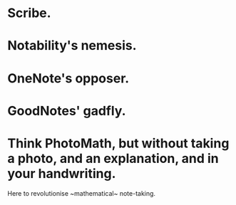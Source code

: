 # Scribe. 
# Notability's nemesis.
# OneNote's opposer.
# GoodNotes' gadfly. 
# Think PhotoMath, but without taking a photo, and an explanation, and in your handwriting.
Here to revolutionise ~mathematical~ note-taking.
